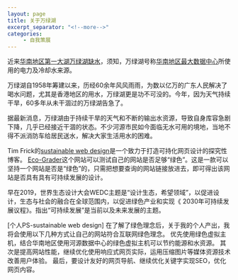 ```yaml
---
layout: page
title: 关于万绿湖
excerpt_separator: "<!--more-->"
categories:
     - 自我策展
---
```

<!--more-->
近来[华南地区第一大湖万绿湖缺水](https://www.163.com/dy/article/G9S59HBE0517P5DB.html)，须知，万绿湖号称[华南地区最大数据中心](https://www.aliyun.com/activity/daily/heyuanregion)所使用的电力及冷却水来源。

万绿湖自1958年筹建以来，历经60余年风风雨雨，为数以亿万的广东人民解决了喝水问题，尤其是香港地区的用水，万绿湖更是功不可没的。今年，因为天气持续干旱，60多年从未干涸过的万绿湖告急了。

据最新消息，万绿湖由于持续干旱的天气和不断的输出水资源，导致自身库容急剧下降，几乎已经接近干涸的状态。不少河源市民如今面临无水可用的境地，当地不得不派消防车给居民送水，解决大家生活用水的困难。

Tim Frick的[sustainable web design](https://www.sustainablewebmanifesto.com/)是一个致力于打造可持化网页设计的探究性博客。
[Eco-Grader](https://ecograder.com/)这个网站可以测试自己的网站是否足够“绿色”。这是一款可以坚持一个网站是否是“绿色”的，只需把想要查询的网站链接放进去，即可得出该网站是否具有具有可持续发展的设计。

早在2019，世界生态设计大会WEDC主题是“设计生态，希望领域”，以促进设计，生态与社会的融合在全球范围内，以促进绿色产业和实现《 2030年可持续发展议程》。指出“可持续发展”是当前以及未来发展的主题。


[个人PS-sustainable web design]
在了解了绿色理念后，关于我的个人产出，我将会使用以下几种方式让自己的网站符合互联网绿色理念。
优先使用绿色虚拟主机，结合华南地区使用河源数据中心的绿色虚拟主机可以节约能源和水资源。
其次是提高网站性能，继续优化使用响应式网页实际，运用压缩图片等媒体资源技术改善用户体验。
最后，要设计友好的网页导航、继续优化关键字实现SEO，优化网页内容。
